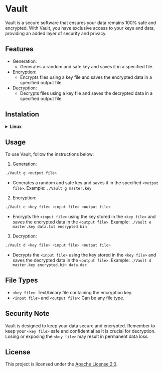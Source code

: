 # Vault

Vault is a secure software that ensures your data remains 100% safe and encrypted. With Vault, you have exclusive access to your keys and data, providing an added layer of security and privacy.

## Features

* Generation:
  * Generates a random and safe key and saves it in a specified file.
* Encryption:
  * Encrypts files using a key file and saves the encrypted data in a specified output file.
* Decryption:
  * Decrypts files using a key file and saves the decrypted data in a specified output file.

## Instalation

<details><summary><b>Linux</b></summary>
<summary open><i>Installation with installer</i></summary><br>

1. Open a terminal<br>

2. Install curl (usually comes pre-installed) ```bash sudo apt-get install curl```<br>

3. Run installer ```bash curl https://github.com/Ctrl-AltElite/Vault/blob/master/installers/linux.sh | sh ```
</details>

## Usage

To use Vault, follow the instructions below:

1. Generation:

```bash
./Vault g <output file>
```

* Generates a random and safe key and saves it in the specified `<output file>`. Example: `./Vault g master.key`

2. Encryption:

```bash
./Vault e <key file> <input file> <output file>
```

* Encrypts the `<input file>` using the key stored in the `<key file>` and saves the encrypted data in the `<output file>`. Example: `./Vault e master.key data.txt encrypted.bin`

3. Decryption:

```bash
./Vault d <key file> <input file> <output file>
```

* Decrypts the `<input file>` using the key stored in the `<key file>` and saves the decrypted data in the `<output file>`. Example: `./Vault d master.key encrypted.bin data.dec`

## File Types

* `<key file>`: Text/binary file containing the encryption key.
* `<input file>` and `<output file>`: Can be any file type.

## Security Note

Vault is designed to keep your data secure and encrypted. Remember to keep your `<key file>` safe and confidential as it is crucial for decryption. Losing or exposing the `<key file>` may result in permanent data loss.

## License

This project is licensed under the [Apache License 2.0](https://www.apache.org/licenses/LICENSE-2.0).
